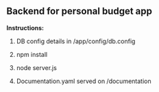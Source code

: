 ## Backend for personal budget app

**Instructions:**

1. DB config details in /app/config/db.config

1. npm install

1. node server.js

1. Documentation.yaml served on /documentation
